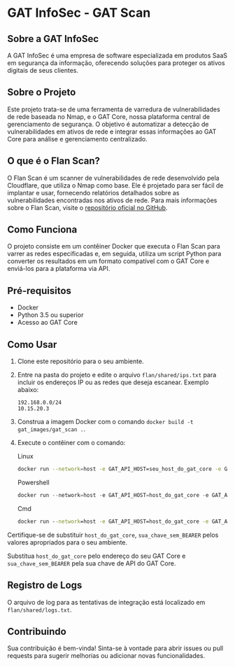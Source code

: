 # GAT InfoSec - GAT Scan 

## Sobre a GAT InfoSec

A GAT InfoSec é uma empresa de software especializada em produtos SaaS em segurança da informação, oferecendo soluções para proteger os ativos digitais de seus clientes.

## Sobre o Projeto

Este projeto trata-se de uma ferramenta de varredura de vulnerabilidades de rede baseada no Nmap, e o GAT Core, nossa plataforma central de gerenciamento de segurança. O objetivo é automatizar a detecção de vulnerabilidades em ativos de rede e integrar essas informações ao GAT Core para análise e gerenciamento centralizado.

## O que é o Flan Scan?

O Flan Scan é um scanner de vulnerabilidades de rede desenvolvido pela Cloudflare, que utiliza o Nmap como base. Ele é projetado para ser fácil de implantar e usar, fornecendo relatórios detalhados sobre as vulnerabilidades encontradas nos ativos de rede. Para mais informações sobre o Flan Scan, visite o [repositório oficial no GitHub](https://github.com/cloudflare/flan).

## Como Funciona

O projeto consiste em um contêiner Docker que executa o Flan Scan para varrer as redes especificadas e, em seguida, utiliza um script Python para converter os resultados em um formato compatível com o GAT Core e enviá-los para a plataforma via API.

## Pré-requisitos

- Docker
- Python 3.5 ou superior
- Acesso ao GAT Core

## Como Usar

1. Clone este repositório para o seu ambiente.
2. Entre na pasta do projeto e edite o arquivo `flan/shared/ips.txt` para incluir os endereços IP ou as redes que deseja escanear. Exemplo abaixo:
    ```
    192.168.0.0/24
    10.15.20.3
    ````
3. Construa a imagem Docker com o comando `docker build -t gat_images/gat_scan .`.
4. Execute o contêiner com o comando:

    Linux
    ```sh
    docker run --network=host -e GAT_API_HOST=seu_host_do_gat_core -e GAT_API_KEY=sua_chave_do_gat_core -v $(pwd)/flan/shared:/shared gat_images/gat_scan
    ```

    Powershell
    ```powershell
    docker run --network=host -e GAT_API_HOST=host_do_gat_core -e GAT_API_KEY=sua_chave_sem_BEARER -e format=json -v ${PWD}/flan/shared:/shared gat_images/gat_scan
    ```

    Cmd
    ```cmd
    docker run --network=host -e GAT_API_HOST=host_do_gat_core -e GAT_API_KEY=sua_chave_sem_BEARER -e format=json -v %cd%/flan/shared:/shared gat_images/gat_scan
    ```

Certifique-se de substituir `host_do_gat_core`, `sua_chave_sem_BEARER` pelos valores apropriados para o seu ambiente.

   Substitua `host_do_gat_core` pelo endereço do seu GAT Core e `sua_chave_sem_BEARER` pela sua chave de API do GAT Core.

## Registro de Logs

O arquivo de log para as tentativas de integração está localizado em `flan/shared/logs.txt`.


## Contribuindo

Sua contribuição é bem-vinda! Sinta-se à vontade para abrir issues ou pull requests para sugerir melhorias ou adicionar novas funcionalidades.